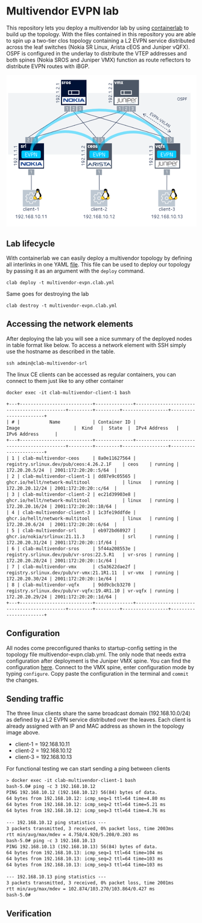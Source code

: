 # Multivendor EVPN lab
This repository lets you deploy a multivendor lab by using [containerlab](https://containerlab.dev/) to build up the topology. With the files contained in this repository you are able to spin up a two-tier clos topology containing a L2 EVPN service distributed across the leaf switches (Nokia SR Linux, Arista cEOS and Juniper vQFX). OSPF is configured in the underlay to distribute the VTEP addresses and both spines (Nokia SROS and Juniper VMX) function as route reflectors to distribute EVPN routes with iBGP.

![](./img/topo.PNG)

## Lab lifecycle
With containerlab we can easily deploy a multivendor topology by defining all interlinks in one YAML [file](https://github.com/srl-labs/multivendor-evpn-lab/blob/master/multivendor-evpn.clab.yml). This file can be used to deploy our topology by passing it as an argument with the `deploy` command.
```
clab deploy -t multivendor-evpn.clab.yml
```
Same goes for destroying the lab
```
clab destroy -t multivendor-evpn.clab.yml
```
## Accessing the network elements
After deploying the lab you will see a nice summary of the deployed nodes in table format like below. To access a network element with SSH simply use the hostname as described in the table.
```
ssh admin@clab-multivendor-srl
```
The linux CE clients can be accessed as regular containers, you can connect to them just like to any other container
```
docker exec -it clab-multivendor-client-1 bash
```
```
+---+---------------------------+--------------+--------------------------------------------+---------+---------+-----------------+-----------------------+
| # |           Name            | Container ID |                   Image                    |  Kind   |  State  |  IPv4 Address   |     IPv6 Address      |
+---+---------------------------+--------------+--------------------------------------------+---------+---------+-----------------+-----------------------+
| 1 | clab-multivendor-ceos     | 8a0e11627564 | registry.srlinux.dev/pub/ceos:4.26.2.1F    | ceos    | running | 172.20.20.5/24  | 2001:172:20:20::5/64  |
| 2 | clab-multivendor-client-1 | dd87e9c05565 | ghcr.io/hellt/network-multitool            | linux   | running | 172.20.20.12/24 | 2001:172:20:20::c/64  |
| 3 | clab-multivendor-client-2 | ec21d39903e8 | ghcr.io/hellt/network-multitool            | linux   | running | 172.20.20.16/24 | 2001:172:20:20::10/64 |
| 4 | clab-multivendor-client-3 | 1c3fe19ddfde | ghcr.io/hellt/network-multitool            | linux   | running | 172.20.20.6/24  | 2001:172:20:20::6/64  |
| 5 | clab-multivendor-srl      | eb972bd68927 | ghcr.io/nokia/srlinux:21.11.3              | srl     | running | 172.20.20.31/24 | 2001:172:20:20::1f/64 |
| 6 | clab-multivendor-sros     | 5f44a208553e | registry.srlinux.dev/pub/vr-sros:22.5.R1   | vr-sros | running | 172.20.20.28/24 | 2001:172:20:20::1c/64 |
| 7 | clab-multivendor-vmx      | c5a3622dae2f | registry.srlinux.dev/pub/vr-vmx:21.1R1.11  | vr-vmx  | running | 172.20.20.30/24 | 2001:172:20:20::1e/64 |
| 8 | clab-multivendor-vqfx     | 9dd9cbcb3270 | registry.srlinux.dev/pub/vr-vqfx:19.4R1.10 | vr-vqfx | running | 172.20.20.29/24 | 2001:172:20:20::1d/64 |
+---+---------------------------+--------------+--------------------------------------------+---------+---------+-----------------+-----------------------+
```

## Configuration
All nodes come preconfigured thanks to startup-config setting in the topology file multivendor-evpn.clab.yml. The only node that needs extra configuration after deployment is the Juniper VMX spine. You can find the configuration [here](https://github.com/srl-labs/multivendor-evpn-lab/blob/master/config/vmx.cfg). Connect to the VMX spine, enter configuration mode by typing `configure`. Copy paste the configuration in the terminal and `commit` the changes.

## Sending traffic
The three linux clients share the same broadcast domain (192.168.10.0/24) as defined by a L2 EVPN service distributed over the leaves. Each client is already assigned with an IP and MAC address as shown in the topology image above.
- client-1 = 192.168.10.11
- client-2 = 192.168.10.12
- client-3 = 192.168.10.13

For functional testing we can start sending a ping between clients
```
> docker exec -it clab-multivendor-client-1 bash
bash-5.0# ping -c 3 192.168.10.12
PING 192.168.10.12 (192.168.10.12) 56(84) bytes of data.
64 bytes from 192.168.10.12: icmp_seq=1 ttl=64 time=4.80 ms
64 bytes from 192.168.10.12: icmp_seq=2 ttl=64 time=5.21 ms
64 bytes from 192.168.10.12: icmp_seq=3 ttl=64 time=4.76 ms

--- 192.168.10.12 ping statistics ---
3 packets transmitted, 3 received, 0% packet loss, time 2003ms
rtt min/avg/max/mdev = 4.758/4.920/5.208/0.203 ms
bash-5.0# ping -c 3 192.168.10.13
PING 192.168.10.13 (192.168.10.13) 56(84) bytes of data.
64 bytes from 192.168.10.13: icmp_seq=1 ttl=64 time=104 ms
64 bytes from 192.168.10.13: icmp_seq=2 ttl=64 time=103 ms
64 bytes from 192.168.10.13: icmp_seq=3 ttl=64 time=103 ms

--- 192.168.10.13 ping statistics ---
3 packets transmitted, 3 received, 0% packet loss, time 2001ms
rtt min/avg/max/mdev = 102.874/103.270/103.864/0.427 ms
bash-5.0#

```

## Verification


